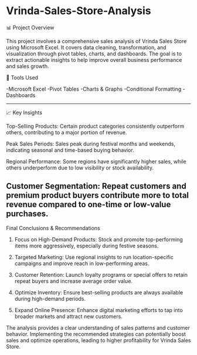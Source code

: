 # Vrinda-Sales-Store-Analysis

📊 Project Overview

This project involves a comprehensive sales analysis of Vrinda Sales Store using Microsoft Excel. It covers data cleaning, transformation, and visualization through pivot tables, charts, and dashboards. The goal is to extract actionable insights to help improve overall business performance and sales growth.


🔧 Tools Used

-Microsoft Excel
-Pivot Tables
-Charts & Graphs
-Conditional Formatting
-Dashboards

---

📈 Key Insights

Top-Selling Products: Certain product categories consistently outperform others, contributing to a major portion of revenue.

Peak Sales Periods: Sales peak during festival months and weekends, indicating seasonal and time-based buying behavior.

Regional Performance: Some regions have significantly higher sales, while others underperform due to low visibility or stock availability.

Customer Segmentation: Repeat customers and premium product buyers contribute more to total revenue compared to one-time or low-value purchases.
---
Final Conclusions & Recommendations

1. Focus on High-Demand Products: Stock and promote top-performing items more aggressively, especially during festive seasons.

2. Targeted Marketing: Use regional insights to run location-specific campaigns and improve reach in low-performing areas.

3. Customer Retention: Launch loyalty programs or special offers to retain repeat buyers and increase average order value.

4. Optimize Inventory: Ensure best-selling products are always available during high-demand periods.

5. Expand Online Presence: Enhance digital marketing efforts to tap into broader markets and attract new customers.

The analysis provides a clear understanding of sales patterns and customer behavior. Implementing the recommended strategies can potentially boost sales and optimize operations, leading to higher profitability for Vrinda Sales Store.

